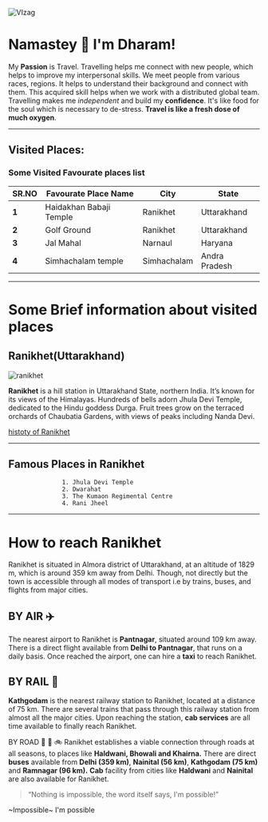 ![VIzag](http://www.regionalculture.com/wp-content/uploads/2020/07/tirupathi.jpg)

# Namastey 🙏 I'm Dharam!
My **Passion** is Travel. Travelling helps me connect with new people, which helps to improve my interpersonal skills. We meet people from various races, regions. It helps to understand their background and connect with them. 
This acquired skill helps when we work with a distributed global team. Travelling makes me *independent* and build my **confidence**. It's like food for the soul which is necessary to de-stress. **Travel is like a fresh dose of much  oxygen**.

---

## Visited Places:

### Some Visited Favourate places list

| **SR.NO** | **Favourate Place Name** | **City** | **State** |
| --- | --- | --- | --- |
| **1** | Haidakhan Babaji Temple | Ranikhet | Uttarakhand |
| **2** | Golf Ground | Ranikhet | Uttarakhand |
| **3** | Jal Mahal | Narnaul | Haryana |
| **4** | Simhachalam temple | Simhachalam  | Andra Pradesh |

---

# Some Brief information about visited places

## Ranikhet(Uttarakhand)
![ranikhet](https://upload.wikimedia.org/wikipedia/commons/thumb/3/31/Ranikhet_in_winters.jpg/250px-Ranikhet_in_winters.jpg)

**Ranikhet** is a hill station in Uttarakhand State, northern India. It’s known for its views of the Himalayas. Hundreds of bells adorn Jhula Devi Temple, dedicated to the Hindu goddess Durga. Fruit trees grow on the terraced orchards of Chaubatia Gardens, with views of peaks including Nanda Devi.

[histoty of Ranikhet](https://en.wikipedia.org/wiki/Ranikhet)

---

## Famous Places in Ranikhet
                   1. Jhula Devi Temple
                   2. Dwarahat
                   3. The Kumaon Regimental Centre
                   4. Rani Jheel
---
# How to reach Ranikhet
Ranikhet is situated in Almora district of Uttarakhand, at an altitude of 1829 m, which is around 359 km away from Delhi. 
Though, not directly but the town is accessible through all modes of transport i.e by trains, buses, and flights from major cities.

## BY AIR :airplane:

The nearest airport to Ranikhet is **Pantnagar**, situated around 109 km away. There is a direct flight available from **Delhi to Pantnagar**, that runs on a daily basis. Once reached the airport, one can hire a **taxi** to reach Ranikhet.

## BY RAIL :train:
**Kathgodam** is the nearest railway station to Ranikhet, located at a distance of 75 km. There are several trains that pass through this railway station from almost all the major cities. Upon reaching the station, **cab services** are all time available to finally reach Ranikhet.

BY ROAD :bus: :taxi: :bike:
Ranikhet establishes a viable connection through roads at all seasons, to places like **Haldwani, Bhowali and Khairna.** 
There are direct **buses** available from **Delhi (359 km)**, **Nainital (56 km)**, **Kathgodam (75 km)** and **Ramnagar (96 km).** 
**Cab** facility from cities like **Haldwani** and **Nainital** are also available for Ranikhet.


> “Nothing is impossible, the word itself says, I'm possible!”

  ~Impossible~ I'm possible


